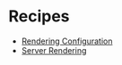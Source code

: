 # Recipes

* [Rendering Configuration](recipes/RenderingConfiguration.md)
* [Server Rendering](recipes/ServerRendering.md)
